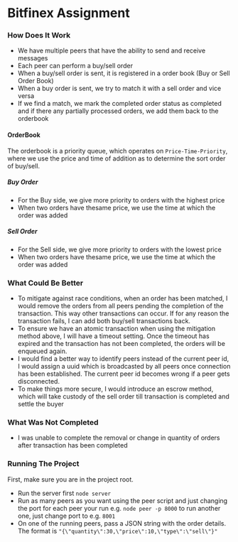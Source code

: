 # Bitfinex Assignment


### How Does It Work
- We have multiple peers that have the ability to send and receive messages
- Each peer can perform a buy/sell order
- When a buy/sell order is sent, it is registered in a order book (Buy or Sell Order Book)
- When a buy order is sent, we try to match it with a sell order and vice versa
- If we find a match, we mark the completed order status as completed and if there any partially processed orders, we add them back to the orderbook

#### OrderBook
The orderbook is a priority queue, which operates on `Price-Time-Priority`, where we use the price and time of addition as to determine the sort order of buy/sell. 

##### Buy Order
- For the Buy side, we give more priority to orders with the highest price
- When two orders have thesame price, we use the time at which the order was added

##### Sell Order
- For the Sell side, we give more priority to orders with the lowest price
- When two orders have thesame price, we use the time at which the order was added

### What Could Be Better
- To mitigate against race conditions, when an order has been matched, I would remove the orders from all peers pending the completion of the transaction. This way other transactions can occur. If for any reason the transaction fails, I can add both buy/sell transactions back.
- To ensure we have an atomic transaction when using the mitigation method above, I will have a timeout setting. Once the timeout has expired and the transaction has not been completed, the orders will be enqueued again.
- I would find a better way to identify peers instead of the current peer id, I would assign a uuid which is broadcasted by all peers once connection has been established. The current peer id becomes wrong if a peer gets disconnected.
- To make things more secure, I would introduce an escrow method, which will take custody of the sell order till transaction is completed and settle the buyer


### What Was Not Completed
- I was unable to complete the removal or change in quantity of orders after transaction has been completed

### Running The Project
First, make sure you are in the project root.

- Run the server first `node server`
- Run as many peers as you want using the peer script and just changing the port for each peer your run e.g. `node peer -p 8000` to run another one, just change port to e.g. `8001`
- On one of the running peers, pass a JSON string with the order details. The format is `"{\"quantity\":30,\"price\":10,\"type\":\"sell\"}"`
